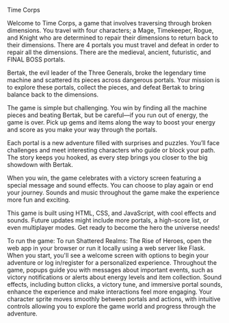 Time Corps

Welcome to Time Corps, a game that involves traversing through broken dimensions. You travel with four characters; a Mage, Timekeeper, Rogue, and Knight who are determined to repair their dimensions to return back to their dimensions. There are 4 portals you must travel and defeat in order to repair all the dimensions. There are the medieval, ancient, futuristic, and FINAL BOSS portals.

Bertak, the evil leader of the Three Generals, broke the legendary time machine and scattered its pieces across dangerous portals. Your mission is to explore these portals, collect the pieces, and defeat Bertak to bring balance back to the dimensions.

The game is simple but challenging. You win by finding all the machine pieces and beating Bertak, but be careful—if you run out of energy, the game is over. Pick up gems and items along the way to boost your energy and score as you make your way through the portals.

Each portal is a new adventure filled with surprises and puzzles. You’ll face challenges and meet interesting characters who guide or block your path. The story keeps you hooked, as every step brings you closer to the big showdown with Bertak.

When you win, the game celebrates with a victory screen featuring a special message and sound effects. You can choose to play again or end your journey. Sounds and music throughout the game make the experience more fun and exciting.

This game is built using HTML, CSS, and JavaScript, with cool effects and sounds. Future updates might include more portals, a high-score list, or even multiplayer modes. Get ready to become the hero the universe needs!

To run the game:
To run Shattered Realms: The Rise of Heroes, open the web app in your browser or run it locally using a web server like Flask. When you start, you'll see a welcome screen with options to begin your adventure or log in/register for a personalized experience. Throughout the game, popups guide you with messages about important events, such as victory notifications or alerts about energy levels and item collection. Sound effects, including button clicks, a victory tune, and immersive portal sounds, enhance the experience and make interactions feel more engaging. Your character sprite moves smoothly between portals and actions, with intuitive controls allowing you to explore the game world and progress through the adventure.
